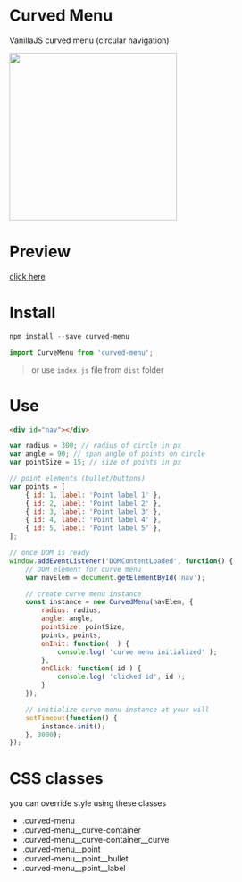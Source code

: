 # Curved Menu
VanillaJS curved menu (circular navigation)

<div>
    <img src="https://i.imgur.com/NSo9o63.png" height="300px"/>
</div>

# Preview
[click here](https://rawgit.com/thatisuday/curved-menu/master/dist/index.html)

# Install
```js
npm install --save curved-menu

import CurveMenu from 'curved-menu';
```

> or use `index.js` file from `dist` folder

# Use
```html
<div id="nav"></div>
```

```js
var radius = 300; // radius of circle in px
var angle = 90; // span angle of points on circle
var pointSize = 15; // size of points in px

// point elements (bullet/buttons)
var points = [
    { id: 1, label: 'Point label 1' },
    { id: 2, label: 'Point label 2' },
    { id: 3, label: 'Point label 3' },
    { id: 4, label: 'Point label 4' },
    { id: 5, label: 'Point label 5' },
];

// once DOM is ready
window.addEventListener('DOMContentLoaded', function() {
    // DOM element for curve menu
    var navElem = document.getElementById('nav');

    // create curve menu instance
    const instance = new CurvedMenu(navElem, {
        radius: radius,
        angle: angle,
        pointSize: pointSize,
        points, points,
        onInit: function(  ) {
            console.log( 'curve menu initialized' );
        },
        onClick: function( id ) {
            console.log( 'clicked id', id );
        }
    });

    // initialize curve menu instance at your will
    setTimeout(function() {
        instance.init();
    }, 3000);
});
```

# CSS classes
you can override style using these classes

- .curved-menu
- .curved-menu__curve-container
- .curved-menu__curve-container__curve
- .curved-menu__point
- .curved-menu__point__bullet
- .curved-menu__point__label

